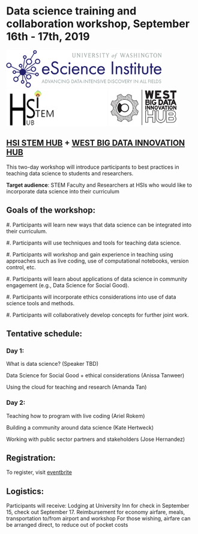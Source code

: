 
# Data science training and collaboration workshop, September 16th - 17th, 2019

<img src="img/eScienceLogo.png" height="100px">

<img src="img/HSI-STEM-Website-Logo.png" height="100px">

<img src="img/west-big-data-hub-logo.jpg" height="100px">

## [HSI STEM HUB](https://hsistemhub.org/) + [WEST BIG DATA INNOVATION HUB](https://westbigdatahub.org/)

This two-day workshop will introduce participants to best practices in teaching
data science to students and researchers.

**Target audience**: STEM Faculty and Researchers at HSIs who would like to
incorporate data science into their curriculum

## Goals of the workshop:

#. Participants will learn new ways that data science can be integrated
into their curriculum.

#. Participants will use techniques and tools for teaching data science.

#. Participants will workshop and gain experience in teaching using approaches such
as live coding, use of computational notebooks, version control, etc.

#. Participants will learn about applications of data science in community
engagement (e.g., Data Science for Social Good).

#. Participants will incorporate ethics considerations into use of data science
tools and methods.

#. Participants will collaboratively develop concepts for further joint work.

## Tentative schedule:

### Day 1:

What is data science? (Speaker TBD)

Data Science for Social Good + ethical considerations (Anissa Tanweer)

Using the cloud for teaching and research (Amanda Tan)

### Day 2:

Teaching how to program with live coding (Ariel Rokem)

Building a community around data science (Kate Hertweck)

Working with public sector partners and stakeholders (Jose Hernandez)

## Registration:

To register, visit [eventbrite](XXX)

## Logistics:

Participants will receive: Lodging at University Inn for check in September 15,
check out September 17. Reimbursement for economy airfare, meals, transportation
to/from airport and workshop For those wishing, airfare can be arranged direct,
to reduce out of pocket costs




